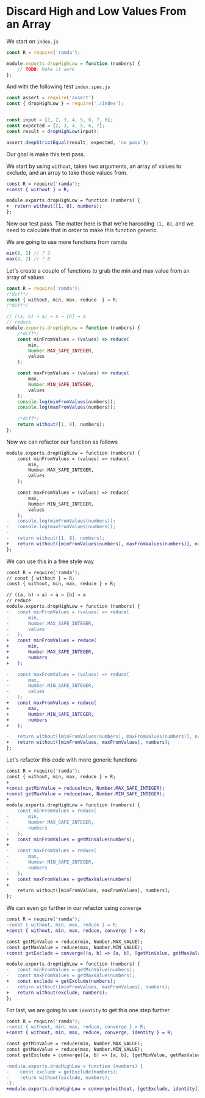 # Discard High and Low Values From an Array

We start on `index.js`

```js
const R = require('ramda');

module.exports.dropHighLow = function (numbers) {
    // TODO: Make it work
};
```


And with the following test `ìndex.spec.js`

```js
const assert = require('assert')
const { dropHighLow } = require('./index');


const input = [1, 2, 3, 4, 5, 6, 7, 8];
const expected = [2, 3, 4, 5, 6, 7];
const result = dropHighLow(input);

assert.deepStrictEqual(result, expected, 'no pass');
```

Our goal is make this test pass.

We start by using `without`, takes two arguments, an array of values to exclude, and an array to take those values from.

```diff
const R = require('ramda');
+const { without } = R;

module.exports.dropHighLow = function (numbers) {
+  return without([1, 8], numbers);
};
```

Now our test pass. The matter here is that we're harcoding `[1, 8]`, and we need to calculate that in order to make this function generic.

We are going to use more functions from ramda

```js
min(8, 2) // ? 2
max(8, 2) // ? 8
```


Let's create a couple of functions to grab the min and max value from an array of values

```js
const R = require('ramda');
/*diff*/
const { without, min, max, reduce  } = R;
/*diff*/

// ((a, b) → a) → a → [b] → a
// reduce
module.exports.dropHighLow = function (numbers) {
    /*diff*/
    const minFromValues = (values) => reduce(
        min,
        Number.MAX_SAFE_INTEGER,
        values
    );

    const maxFromValues = (values) => reduce(
        max, 
        Number.MIN_SAFE_INTEGER,
        values
    );
    console.log(minFromValues(numbers));
    console.log(maxFromValues(numbers));
    
    /*diff*/
    return without([1, 8], numbers);
};
```

Now we can refactor our function as follows

```diff
module.exports.dropHighLow = function (numbers) {
    const minFromValues = (values) => reduce(
        min,
        Number.MAX_SAFE_INTEGER,
        values
    );

    const maxFromValues = (values) => reduce(
        max,
        Number.MIN_SAFE_INTEGER,
        values
    );
-   console.log(minFromValues(numbers));
-   console.log(maxFromValues(numbers));
-
-   return without([1, 8], numbers);
+   return without([minFromValues(numbers), maxFromValues(numbers)], numbers);
};
```

We can use this in a free style way

```diff
const R = require('ramda');
// const { without } = R;
const { without, min, max, reduce } = R;

// ((a, b) → a) → a → [b] → a
// reduce
module.exports.dropHighLow = function (numbers) {
-   const minFromValues = (values) => reduce(
-       min,
-       Number.MAX_SAFE_INTEGER,
-       values
-   );
+   const minFromValues = reduce(
+       min,
+       Number.MAX_SAFE_INTEGER,
+       numbers
+   );

-   const maxFromValues = (values) => reduce(
-       max,
-       Number.MIN_SAFE_INTEGER,
-       values
-   );
+   const maxFromValues = reduce(
+       max,
+       Number.MIN_SAFE_INTEGER,
+       numbers
+   );

-   return without([minFromValues(numbers), maxFromValues(numbers)], numbers);
+   return without([minFromValues, maxFromValues], numbers);
};
```

Let's refactor this code with more generic functions

```diff
const R = require('ramda');
const { without, min, max, reduce } = R;
+
+const getMinValue = reduce(min, Number.MAX_SAFE_INTEGER);
+const getMaxValue = reduce(max, Number.MIN_SAFE_INTEGER);
+
module.exports.dropHighLow = function (numbers) {
-   const minFromValues = reduce(
-       min,
-       Number.MAX_SAFE_INTEGER,
-       numbers
-   );
+   const minFromValues = getMinValue(numbers);
+
-   const maxFromValues = reduce(
-       max,
-       Number.MIN_SAFE_INTEGER,
-       numbers
-   );
+   const maxFromValues = getMaxValue(numbers)
+
    return without([minFromValues, maxFromValues], numbers);
};
```

We can even go further in our refactor using `converge`

```diff
const R = require('ramda');
-const { without, min, max, reduce } = R;
+const { without, min, max, reduce, converge } = R;

const getMinValue = reduce(min, Number.MAX_VALUE);
const getMaxValue = reduce(max, Number.MIN_VALUE);
+const getExclude = converge((a, b) => [a, b], [getMinValue, getMaxValue]);

module.exports.dropHighLow = function (numbers) {
-   const minFromValues = getMinValue(numbers);
-   const maxFromValues = getMaxValue(numbers);
+   const exclude = getExclude(numbers);
-   return without([minFromValues, maxFromValues], numbers);
+   return without(exclude, numbers);
};
```

For last, we are going to use `identity` to get this one step further

```diff
const R = require('ramda');
-const { without, min, max, reduce, converge } = R;
+const { without, min, max, reduce, converge, identity } = R;

const getMinValue = reduce(min, Number.MAX_VALUE);
const getMaxValue = reduce(max, Number.MIN_VALUE);
const getExclude = converge((a, b) => [a, b], [getMinValue, getMaxValue]);

-module.exports.dropHighLow = function (numbers) {
-    const exclude = getExclude(numbers);
-    return without(exclude, numbers);
-};
+module.exports.dropHighLow = converge(without, [getExclude, identity]);
```